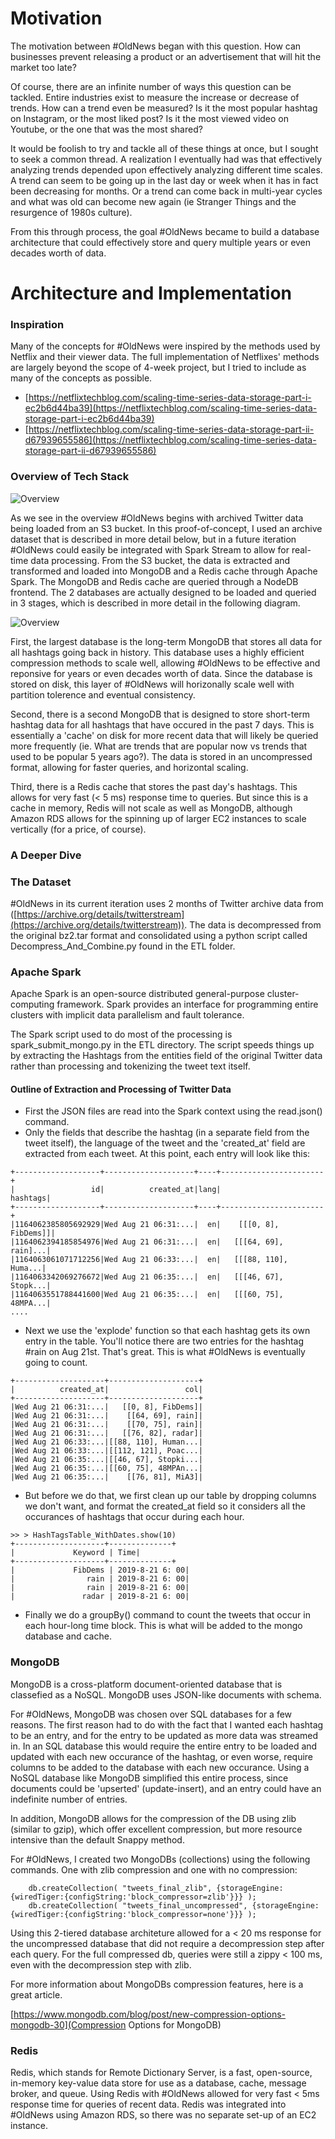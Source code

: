 # Motivation

The motivation between #OldNews began with this question.  How can businesses prevent releasing a product or an advertisement that will hit the market too late?

Of course, there are an infinite number of ways this question can be tackled. Entire industries exist to measure the increase or decrease of trends. How can a trend even be measured? Is it the most popular hashtag on Instagram, or the most liked post?  Is it the most viewed video on Youtube, or the one that was the most shared?

It would be foolish to try and tackle all of these things at once, but I sought to seek a common thread.  A realization I eventually had was that effectively analyzing trends depended upon effectively analyzing different time scales.  A trend can seem to be going up in the last day or week when it has in fact been decreasing for months.  Or a trend can come back in multi-year cycles and what was old can become new again (ie Stranger Things and the resurgence of 1980s culture). 

From this through process, the goal #OldNews became to build a database architecture that could effectively store and query multiple years or even decades worth of data.  

# Architecture and Implementation

### Inspiration

Many of the concepts for #OldNews were inspired by the methods used by Netflix and their viewer data.  The full implementation of Netflixes' methods are largely beyond the scope of  4-week project, but I tried to include as many of the concepts as possible.

- [https://netflixtechblog.com/scaling-time-series-data-storage-part-i-ec2b6d44ba39](https://netflixtechblog.com/scaling-time-series-data-storage-part-i-ec2b6d44ba39)
- [https://netflixtechblog.com/scaling-time-series-data-storage-part-ii-d67939655586](https://netflixtechblog.com/scaling-time-series-data-storage-part-ii-d67939655586)


### Overview of Tech Stack
![Overview](OldNewsOverview.png)

As we see in the overview #OldNews begins with archived Twitter data being loaded from an S3 bucket. In this proof-of-concept, I used an archive dataset that is described in more detail below, but in a future iteration #OldNews could easily be integrated with Spark Stream to allow for real-time data processing. From the S3 bucket, the data is extracted and transformed and loaded into MongoDB and a Redis cache through Apache Spark.  The MongoDB and Redis cache are queried through a NodeDB frontend. The 2 databases are actually designed to be loaded and queried in 3 stages, which is described in more detail in the following diagram.

![Overview](OldNews_DB_Detail.png)

First, the largest database is the long-term MongoDB that stores all data for all hashtags going back in history. This database uses a highly efficient compression methods to scale well, allowing #OldNews to be effective and reponsive for years or even  decades worth of data. Since the database is stored on disk, this layer of #OldNews will horizonally scale well with partition tolerence and eventual consistency.

Second, there is a second MongoDB that is designed to store short-term hashtag data for all hashtags that have occured in the past 7 days. This is essentially a 'cache' on disk for more recent data that will likely be queried more frequently (ie. What are trends that are popular now vs trends that used to be popular 5 years ago?).  The data is stored in an uncompressed format, allowing for faster queries, and horizontal scaling. 

Third, there is a Redis cache that stores the past day's hashtags. This allows for very fast (< 5 ms) response time to queries. But since this is a cache in memory, Redis will not scale as well as MongoDB, although Amazon RDS allows for the spinning up of larger EC2 instances to scale vertically (for a price, of course).


### A Deeper Dive

### The Dataset

#OldNews in its current iteration uses 2 months of Twitter archive data from ([https://archive.org/details/twitterstream](https://archive.org/details/twitterstream)). The data is decompressed from the original bz2.tar format and consolidated using a python script called Decompress_And_Combine.py found in the ETL folder.

### Apache Spark

Apache Spark is an open-source distributed general-purpose cluster-computing framework. Spark provides an interface for programming entire clusters with implicit data parallelism and fault tolerance.

The Spark script used to do most of the processing is spark_submit_mongo.py in the ETL directory. The script speeds things up by extracting the Hashtags from the entities field of the original Twitter data rather than processing and tokenizing the tweet text itself.


#### Outline of Extraction and Processing of Twitter Data

* First the JSON files are read into the Spark context using the read.json() command.
* Only the fields that describe the hashtag (in a separate field from the tweet itself), the language of the tweet and the 'created_at' field are extracted from each tweet. At this point, each entry will look like this:

```
+-------------------+--------------------+----+-----------------------+
|                 id|          created_at|lang|               hashtags|
+-------------------+--------------------+----+-----------------------+
|1164062385805692929|Wed Aug 21 06:31:...|  en|    [[[0, 8], FibDems]]|
|1164062394185854976|Wed Aug 21 06:31:...|  en|   [[[64, 69], rain]...|
|1164063061071712256|Wed Aug 21 06:33:...|  en|   [[[88, 110], Huma...|
|1164063342069276672|Wed Aug 21 06:35:...|  en|   [[[46, 67], Stopk...|
|1164063551788441600|Wed Aug 21 06:35:...|  en|   [[[60, 75], 48MPA...|
....
```

* Next we use the 'explode' function so that each hashtag gets its own entry in the table. You'll notice there are two entries for the hashtag #rain on Aug 21st. That's great. This is what #OldNews is eventually going to count. 

```
+--------------------+--------------------+
|          created_at|                 col|
+--------------------+--------------------+
|Wed Aug 21 06:31:...|   [[0, 8], FibDems]|
|Wed Aug 21 06:31:...|    [[64, 69], rain]|
|Wed Aug 21 06:31:...|    [[70, 75], rain]|
|Wed Aug 21 06:31:...|   [[76, 82], radar]|
|Wed Aug 21 06:33:...|[[88, 110], Human...|
|Wed Aug 21 06:33:...|[[112, 121], Poac...|
|Wed Aug 21 06:35:...|[[46, 67], Stopki...|
|Wed Aug 21 06:35:...|[[60, 75], 48MPAn...|
|Wed Aug 21 06:35:...|    [[76, 81], MiA3]|
```

* But before we do that, we first clean up our table by dropping columns we don't want, and format the created_at field so it considers all the occurances of hashtags that occur during each hour. 

```
>> > HashTagsTable_WithDates.show(10)
+--------------------+--------------+
|             Keyword | Time|
+--------------------+--------------+
|             FibDems | 2019-8-21 6: 00|
|                rain | 2019-8-21 6: 00|
|                rain | 2019-8-21 6: 00|
|               radar | 2019-8-21 6: 00|
```

* Finally we do a groupBy() command to count the tweets that occur in each hour-long time block. This is what will be added to the mongo database and cache.

### MongoDB

MongoDB is a cross-platform document-oriented database that is classefied as a NoSQL. MongoDB uses JSON-like documents with schema.

For #OldNews, MongoDB was chosen over SQL databases for a few reasons.  The first reason had to do with the fact that I wanted each hashtag to be an entry, and for the entry to be updated as more data was streamed in. In an SQL database this would require the entire entry to be loaded and updated with each new occurance of the hashtag, or even worse, require columns to be added to the database with each new occurance. Using a NoSQL database like MongoDB simplified this entire process, since documents could be 'upserted' (update-insert), and an entry could have an indefinite number of entries.

In addition, MongoDB allows for the compression of the DB using zlib (similar to gzip), which offer excellent compression, but more resource intensive than the default Snappy method.

For #OldNews, I created two MongoDBs (collections) using the following commands. One with zlib compression and one with no compression:

```
    db.createCollection( "tweets_final_zlib", {storageEngine:{wiredTiger:{configString:'block_compressor=zlib'}}} );
    db.createCollection( "tweets_final_uncompressed", {storageEngine:{wiredTiger:{configString:'block_compressor=none'}}} );
```

Using this 2-tiered database architeture allowed for a < 20 ms response for the uncompressed database that did not require a decompression step after each query. For the full compressed db, queries were still a zippy < 100 ms, even with the decompression step with zlib.

For more information about MongoDBs compression features, here is a great article. 

[https://www.mongodb.com/blog/post/new-compression-options-mongodb-30](Compression Options for MongoDB)


### Redis

Redis, which stands for Remote Dictionary Server, is a fast, open-source, in-memory key-value data store for use as a database, cache, message broker, and queue. Using Redis with #OldNews allowed for very fast < 5ms response time for queries of recent data.  Redis was integrated into #OldNews using Amazon RDS, so there was no separate set-up of an EC2 instance. 